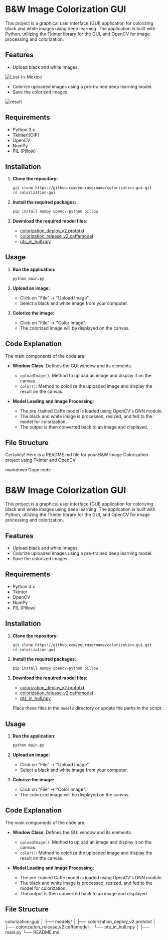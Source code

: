 
# B&W Image Colorization GUI

This project is a graphical user interface (GUI) application for colorizing black and white images using deep learning. The application is built with Python, utilizing the Tkinter library for the GUI, and OpenCV for image processing and colorization.

## Features

- Upload black and white images.
  

![Lost-In-Mexico](https://github.com/madhu1690/Image-Colorization/assets/135344672/b0bc3cad-62e7-437d-bf30-465de35511f3)



- Colorize uploaded images using a pre-trained deep learning model.
- Save the colorized images.

 
![result](https://github.com/madhu1690/Image-Colorization/assets/135344672/6d32538d-36d2-44d9-aee6-8f16cfe3b4a9)







## Requirements
- Python 3.x
- Tkinter![OIP]
- OpenCV
- NumPy
- PIL (Pillow)

## Installation

1. **Clone the repository:**
    ```bash
    git clone https://github.com/yourusername/colorization-gui.git
    cd colorization-gui
    ```

2. **Install the required packages:**
    ```bash
    pip install numpy opencv-python pillow
    ```

3. **Download the required model files:**
    - [colorization_deploy_v2.prototxt](https://github.com/richzhang/colorization/blob/master/models/colorization_deploy_v2.prototxt)
    - [colorization_release_v2.caffemodel](https://github.com/richzhang/colorization/blob/master/models/colorization_release_v2.caffemodel)
    - [pts_in_hull.npy](https://github.com/richzhang/colorization/blob/master/resources/pts_in_hull.npy)



## Usage

1. **Run the application:**
    ```bash
    python main.py
    ```

2. **Upload an image:**
    - Click on "File" -> "Upload Image".
    - Select a black and white image from your computer.

3. **Colorize the image:**
    - Click on "File" -> "Color Image".
    - The colorized image will be displayed on the canvas.

## Code Explanation

The main components of the code are:

- **Window Class**: Defines the GUI window and its elements.
    - `uploadImage()`: Method to upload an image and display it on the canvas.
    - `color()`: Method to colorize the uploaded image and display the result on the canvas.

- **Model Loading and Image Processing**: 
    - The pre-trained Caffe model is loaded using OpenCV's DNN module.
    - The black and white image is processed, resized, and fed to the model for colorization.
    - The output is then converted back to an image and displayed.

## File Structure

Certainly! Here is a README.md file for your B&W Image Colorization project using Tkinter and OpenCV:

markdown
Copy code
# B&W Image Colorization GUI

This project is a graphical user interface (GUI) application for colorizing black and white images using deep learning. The application is built with Python, utilizing the Tkinter library for the GUI, and OpenCV for image processing and colorization.

## Features

- Upload black and white images.
- Colorize uploaded images using a pre-trained deep learning model.
- Save the colorized images.

## Requirements

- Python 3.x
- Tkinter
- OpenCV
- NumPy
- PIL (Pillow)

## Installation

1. **Clone the repository:**
    ```bash
    git clone https://github.com/yourusername/colorization-gui.git
    cd colorization-gui
    ```

2. **Install the required packages:**
    ```bash
    pip install numpy opencv-python pillow
    ```

3. **Download the required model files:**
    - [colorization_deploy_v2.prototxt](https://github.com/richzhang/colorization/blob/master/models/colorization_deploy_v2.prototxt)
    - [colorization_release_v2.caffemodel](https://github.com/richzhang/colorization/blob/master/models/colorization_release_v2.caffemodel)
    - [pts_in_hull.npy](https://github.com/richzhang/colorization/blob/master/resources/pts_in_hull.npy)

   Place these files in the `models` directory or update the paths in the script.

## Usage

1. **Run the application:**
    ```bash
    python main.py
    ```

2. **Upload an image:**
    - Click on "File" -> "Upload Image".
    - Select a black and white image from your computer.

3. **Colorize the image:**
    - Click on "File" -> "Color Image".
    - The colorized image will be displayed on the canvas.

## Code Explanation

The main components of the code are:

- **Window Class**: Defines the GUI window and its elements.
    - `uploadImage()`: Method to upload an image and display it on the canvas.
    - `color()`: Method to colorize the uploaded image and display the result on the canvas.

- **Model Loading and Image Processing**: 
    - The pre-trained Caffe model is loaded using OpenCV's DNN module.
    - The black and white image is processed, resized, and fed to the model for colorization.
    - The output is then converted back to an image and displayed.

## File Structure

colorization-gui/
│
├── models/
│ ├── colorization_deploy_v2.prototxt
│ ├── colorization_release_v2.caffemodel
│ └── pts_in_hull.npy
│
├── main.py
└── README.md


